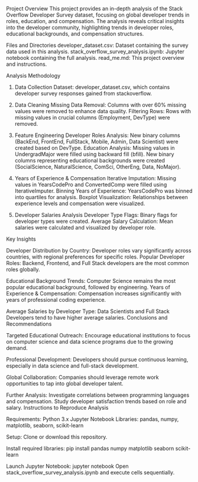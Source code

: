 Project Overview
This project provides an in-depth analysis of the Stack Overflow Developer Survey dataset, focusing on global developer trends in roles, education, and compensation. The analysis reveals critical insights into the developer community, highlighting trends in developer roles, educational backgrounds, and compensation structures.

Files and Directories
developer_dataset.csv: Dataset containing the survey data used in this analysis.
stack_overflow_survey_analysis.ipynb: Jupyter notebook containing the full analysis.
read_me.md: This project overview and instructions.


Analysis Methodology

1. Data Collection
Dataset: developer_dataset.csv, which contains developer survey responses gained from stackoverflow.

2. Data Cleaning
Missing Data Removal: Columns with over 60% missing values were removed to enhance data quality.
Filtering Rows: Rows with missing values in crucial columns (Employment, DevType) were removed.

3. Feature Engineering
Developer Roles Analysis:
New binary columns (BackEnd, FrontEnd, FullStack, Mobile, Admin, Data Scientist) were created based on DevType.
Education Analysis:
Missing values in UndergradMajor were filled using backward fill (bfill).
New binary columns representing educational backgrounds were created (SocialScience, NaturalScience, ComSci, OtherEng, Data, NoMajor).

4. Years of Experience & Compensation
Iterative Imputation: Missing values in YearsCodePro and ConvertedComp were filled using IterativeImputer.
Binning Years of Experience: YearsCodePro was binned into quartiles for analysis.
Boxplot Visualization: Relationships between experience levels and compensation were visualized.

5. Developer Salaries Analysis
Developer Type Flags: Binary flags for developer types were created.
Average Salary Calculation: Mean salaries were calculated and visualized by developer role.


Key Insights

Developer Distribution by Country:
Developer roles vary significantly across countries, with regional preferences for specific roles.
Popular Developer Roles:
Backend, Frontend, and Full Stack developers are the most common roles globally.

Educational Background Trends:
Computer Science remains the most popular educational background, followed by engineering.
Years of Experience & Compensation:
Compensation increases significantly with years of professional coding experience.

Average Salaries by Developer Type:
Data Scientists and Full Stack Developers tend to have higher average salaries.
Conclusions and Recommendations

Targeted Educational Outreach:
Encourage educational institutions to focus on computer science and data science programs due to the growing demand.

Professional Development:
Developers should pursue continuous learning, especially in data science and full-stack development.

Global Collaboration:
Companies should leverage remote work opportunities to tap into global developer talent.

Further Analysis:
Investigate correlations between programming languages and compensation.
Study developer satisfaction trends based on role and salary.
Instructions to Reproduce Analysis

Requirements:
Python 3.x
Jupyter Notebook
Libraries: pandas, numpy, matplotlib, seaborn, scikit-learn

Setup:
Clone or download this repository.

Install required libraries:
pip install pandas numpy matplotlib seaborn scikit-learn

Launch Jupyter Notebook:
jupyter notebook
Open stack_overflow_survey_analysis.ipynb and execute cells sequentially.